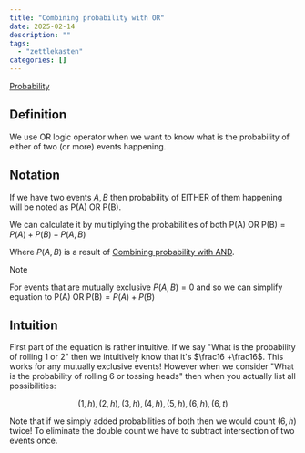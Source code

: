 ```yaml
---
title: "Combining probability with OR"
date: 2025-02-14
description: ""
tags: 
  - "zettlekasten"
categories: []
---
```


[Probability](Probability.md)

## Definition

We use OR logic operator when we want to know what is the probability of either of two (or more) events happening.

## Notation

If we have two events $A,B$ then probability of EITHER of them happening will be noted as $\text{P(A) OR P(B)}$.

We can calculate it by multiplying the probabilities of both $\text{P(A) OR P(B)} = P(A) + P(B) - P(A,B)$

Where $P(A,B)$ is a result of [Combining probability with AND](Combining%20probability%20with%20AND.md).

> [!Note] 
> For events that are mutually exclusive $P(A,B) = 0$ and so we can simplify equation to $\text{P(A) OR P(B)} = P(A) + P(B)$

## Intuition

First part of the equation is rather intuitive. If we say "What is the probability of rolling 1 or 2" then we intuitively know that it's $\frac16 +\frac16$. This works for any mutually exclusive events! However when we consider "What is the probability of rolling 6 or tossing heads" then when you actually list all possibilities:

$${(1,h),(2,h),(3,h),(4,h),(5,h),(6,h), (6,t)}$$

Note that if we simply added probabilities of both then we would count $(6,h)$ twice! To eliminate the double count we have to subtract intersection of two events once.
